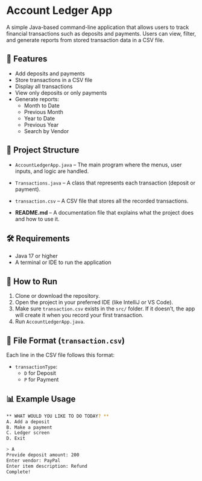 # Account Ledger App

A simple Java-based command-line application that allows users to track financial transactions such as deposits and payments. Users can view, filter, and generate reports from stored transaction data in a CSV file.



## 🚀 Features

- Add deposits and payments
- Store transactions in a CSV file
- Display all transactions
- View only deposits or only payments
- Generate reports:
  - Month to Date
  - Previous Month
  - Year to Date
  - Previous Year
  - Search by Vendor


## 📂 Project Structure

 -   `AccountLedgerApp.java` – The main program where the menus, user inputs, and logic are handled.
        
-   `Transactions.java` – A class that represents each transaction (deposit or payment).
        
-   `transaction.csv` – A CSV file that stores all the recorded transactions.
        
-   **README.md** – A documentation file that explains what the project does and how to use it.


## 🛠 Requirements

- Java 17 or higher
- A terminal or IDE to run the application


## 🧪 How to Run

1. Clone or download the repository.
2. Open the project in your preferred IDE (like IntelliJ or VS Code).
3. Make sure `transaction.csv` exists in the `src/` folder. If it doesn’t, the app will create it when you record your first transaction.
4. Run `AccountLedgerApp.java`.



## 🧾 File Format (`transaction.csv`)

Each line in the CSV file follows this format:

- `transactionType`:
  - `D` for Deposit
  - `P` for Payment


## 📊 Example Usage

```bash
** WHAT WOULD YOU LIKE TO DO TODAY? **
A. Add a deposit
B. Make a payment
C. Ledger screen
D. Exit

> A
Provide deposit amount: 200
Enter vendor: PayPal
Enter item description: Refund
Complete!

